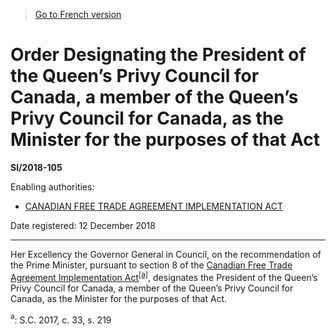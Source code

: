 > [Go to French version](/fr/Règlements/Textes%20réglementaires/2018/105.md)

# Order Designating the President of the Queen’s Privy Council for Canada, a member of the Queen’s Privy Council for Canada, as the Minister for the purposes of that Act

**SI/2018-105**

Enabling authorities: 
- [CANADIAN FREE TRADE AGREEMENT IMPLEMENTATION ACT](/en/Acts/Statutes%20of%20Canada/2017/c.%2033,%20s.%20219.md)

Date registered: 12 December 2018

----------

Her Excellency the Governor General in Council, on the recommendation of the Prime Minister, pursuant to section 8 of the [Canadian Free Trade Agreement Implementation Act](/en/Acts/Statutes%20of%20Canada/2017/c.%2033,%20s.%20219.md)<sup><a href='#fn_81000-3-1733-E_hq_23188'>[a]</a></sup>, designates the President of the Queen’s Privy Council for Canada, a member of the Queen’s Privy Council for Canada, as the Minister for the purposes of that Act.

<a name='fn_81000-3-1733-E_hq_23188'><sup>a</sup></a>: S.C. 2017, c. 33, s. 219<br />


